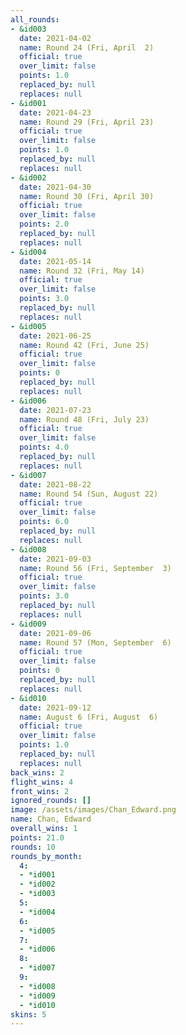 ```yaml
---
all_rounds:
- &id003
  date: 2021-04-02
  name: Round 24 (Fri, April  2)
  official: true
  over_limit: false
  points: 1.0
  replaced_by: null
  replaces: null
- &id001
  date: 2021-04-23
  name: Round 29 (Fri, April 23)
  official: true
  over_limit: false
  points: 1.0
  replaced_by: null
  replaces: null
- &id002
  date: 2021-04-30
  name: Round 30 (Fri, April 30)
  official: true
  over_limit: false
  points: 2.0
  replaced_by: null
  replaces: null
- &id004
  date: 2021-05-14
  name: Round 32 (Fri, May 14)
  official: true
  over_limit: false
  points: 3.0
  replaced_by: null
  replaces: null
- &id005
  date: 2021-06-25
  name: Round 42 (Fri, June 25)
  official: true
  over_limit: false
  points: 0
  replaced_by: null
  replaces: null
- &id006
  date: 2021-07-23
  name: Round 48 (Fri, July 23)
  official: true
  over_limit: false
  points: 4.0
  replaced_by: null
  replaces: null
- &id007
  date: 2021-08-22
  name: Round 54 (Sun, August 22)
  official: true
  over_limit: false
  points: 6.0
  replaced_by: null
  replaces: null
- &id008
  date: 2021-09-03
  name: Round 56 (Fri, September  3)
  official: true
  over_limit: false
  points: 3.0
  replaced_by: null
  replaces: null
- &id009
  date: 2021-09-06
  name: Round 57 (Mon, September  6)
  official: true
  over_limit: false
  points: 0
  replaced_by: null
  replaces: null
- &id010
  date: 2021-09-12
  name: August 6 (Fri, August  6)
  official: true
  over_limit: false
  points: 1.0
  replaced_by: null
  replaces: null
back_wins: 2
flight_wins: 4
front_wins: 2
ignored_rounds: []
image: /assets/images/Chan_Edward.png
name: Chan, Edward
overall_wins: 1
points: 21.0
rounds: 10
rounds_by_month:
  4:
  - *id001
  - *id002
  - *id003
  5:
  - *id004
  6:
  - *id005
  7:
  - *id006
  8:
  - *id007
  9:
  - *id008
  - *id009
  - *id010
skins: 5
---
```


